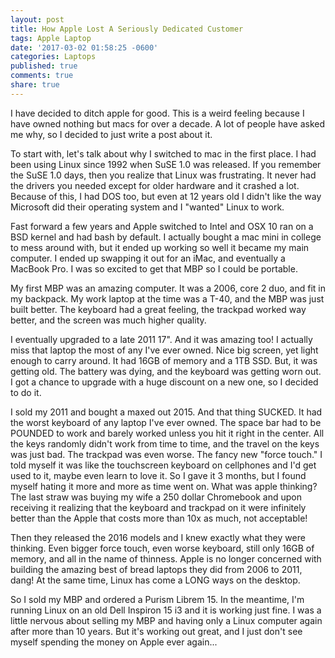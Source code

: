 ```yaml
---
layout: post
title: How Apple Lost A Seriously Dedicated Customer
tags: Apple Laptop
date: '2017-03-02 01:58:25 -0600'
categories: Laptops
published: true
comments: true
share: true
---
```

I have decided to ditch apple for good.  This is a weird feeling because I have owned nothing but macs for over a decade.  A lot of people have asked me why, so I decided to just write a post about it.

To start with, let's talk about why I switched to mac in the first place.  I had been using Linux since 1992 when SuSE 1.0 was released.  If you remember the SuSE 1.0 days, then you realize that Linux was frustrating.  It never had the drivers you needed except for older hardware and it crashed a lot.  Because of this, I had DOS too, but even at 12 years old I didn't like the way Microsoft did their operating system and I "wanted" Linux to work.

Fast forward a few years and Apple switched to Intel and OSX 10 ran on a BSD kernel and had bash by default.  I actually bought a mac mini in college to mess around with, but it ended up working so well it became my main computer.  I ended up swapping it out for an iMac, and eventually a MacBook Pro.  I was so excited to get that MBP so I could be portable.

My first MBP was an amazing computer.  It was a 2006, core 2 duo, and fit in my backpack.  My work laptop at the time was a T-40, and the MBP was just built better.  The keyboard had a great feeling, the trackpad worked way better, and the screen was much higher quality.

I eventually upgraded to a late 2011 17".  And it was amazing too!  I actually miss that laptop the most of any I've ever owned.  Nice big screen, yet light enough to carry around.  It had 16GB of memory and a 1TB SSD.  But, it was getting old.  The battery was dying, and the keyboard was getting worn out.  I got a chance to upgrade with a huge discount on a new one, so I decided to do it.

I sold my 2011 and bought a maxed out 2015.  And that thing SUCKED.  It had the worst keyboard of any laptop I've ever owned.  The space bar had to be POUNDED to work and barely worked unless you hit it right in the center.  All the keys randomly didn't work from time to time, and the travel on the keys was just bad.  The trackpad was even worse.  The fancy new "force touch."  I told myself it was like the touchscreen keyboard on cellphones and I'd get used to it, maybe even learn to love it.  So I gave it 3 months, but I found myself hating it more and more as time went on.  What was apple thinking?  The last straw was buying my wife a 250 dollar Chromebook and upon receiving it realizing that the keyboard and trackpad on it were infinitely better than the Apple that costs more than 10x as much, not acceptable!

Then they released the 2016 models and I knew exactly what they were thinking.  Even bigger force touch, even worse keyboard, still only 16GB of memory, and all in the name of thinness.  Apple is no longer concerned with building the amazing best of bread laptops they did from 2006 to 2011, dang!  At the same time, Linux has come a LONG ways on the desktop.  

So I sold my MBP and ordered a Purism Librem 15.  In the meantime, I'm running Linux on an old Dell Inspiron 15 i3 and it is working just fine.  I was a little nervous about selling my MBP and having only a Linux computer again after more than 10 years.  But it's working out great, and I just don't see myself spending the money on Apple ever again...
